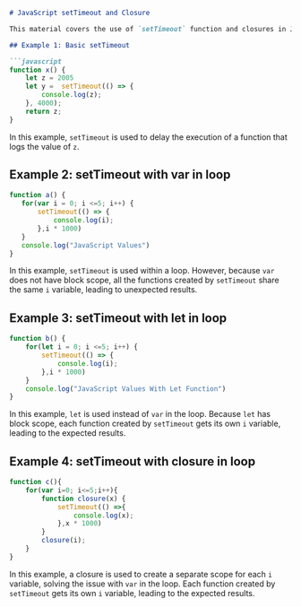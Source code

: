 ```markdown
# JavaScript setTimeout and Closure

This material covers the use of `setTimeout` function and closures in JavaScript.

## Example 1: Basic setTimeout

```javascript
function x() {
    let z = 2005
    let y =  setTimeout(() => {
        console.log(z);
    }, 4000);
    return z;
}
```
In this example, `setTimeout` is used to delay the execution of a function that logs the value of `z`.

## Example 2: setTimeout with var in loop

```javascript
function a() {
   for(var i = 0; i <=5; i++) {
       setTimeout(() => {
           console.log(i);
       },i * 1000)
   }
   console.log("JavaScript Values")
}
```
In this example, `setTimeout` is used within a loop. However, because `var` does not have block scope, all the functions created by `setTimeout` share the same `i` variable, leading to unexpected results.

## Example 3: setTimeout with let in loop

```javascript
function b() {
    for(let i = 0; i <=5; i++) {
        setTimeout(() => {
            console.log(i);
        },i * 1000)
    }
    console.log("JavaScript Values With Let Function")
}
```
In this example, `let` is used instead of `var` in the loop. Because `let` has block scope, each function created by `setTimeout` gets its own `i` variable, leading to the expected results.

## Example 4: setTimeout with closure in loop

```javascript
function c(){
    for(var i=0; i<=5;i++){
        function closure(x) {
            setTimeout(() =>{
                console.log(x);
            },x * 1000)
        }
        closure(i);
    }
}
```
In this example, a closure is used to create a separate scope for each `i` variable, solving the issue with `var` in the loop. Each function created by `setTimeout` gets its own `i` variable, leading to the expected results.
```

